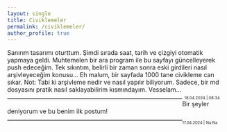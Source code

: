 ```yaml
---
layout: single
title: Civiklemeler
permalink: /civiklemeler/
author_profile: true
---
```


Sanırım tasarımı oturttum. Şimdi sırada saat, tarih ve çizgiyi otomatik yapmaya geldi. Muhtemelen bir ara program ile bu sayfayı güncelleyerek push edeceğim. Tek sıkıntım, belirli bir zaman sonra eski girdileri nasıl arşivleyeceğim konusu... Eh malum, bir sayfada 1000 tane civikleme can sıkar.
Not: Tabi ki arşivleme nedir ve nasıl yapılır biliyorum. Sadece, bir md dosyasını pratik nasıl saklayabilirim kısmındayım. Vesselam...
<hr style="display: inline-block;height: 1px;border: 0;border-top: 1px solid #ccc;float: left; width: 80%; line-height: 2em;margin-top: -0.2em;">
<div style="width:19%;float:left;text-align:left;font-size:0.65em;margin-top: -1em;display: inline-block;margin-left: 1%;">18.04.2024 | 08:34</div>

Bir şeyler deniyorum ve bu benim ilk postum!
<hr style="display: inline-block; height: 1px; border: 0;border-top: 1px solid #ccc;float: left; width: 80%; line-height: 2em; margin: -0.2em 0em 1em 0em;">
<div style="display: inline-block; width:19%; float:left; text-align:left; font-size:0.65em; margin: -0.2em 0em 1em 0em;">17.04.2024 | Na:Na</div>
